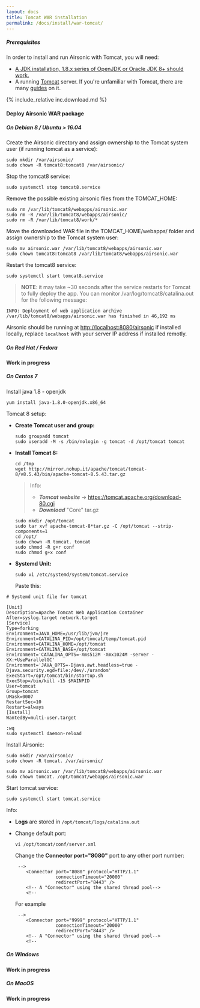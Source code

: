 ```yaml
---
layout: docs
title: Tomcat WAR installation
permalink: /docs/install/war-tomcat/
---
```

##### Prerequisites

In order to install and run Airsonic with Tomcat, you will need:
- [A JDK installation, 1.8.x series of OpenJDK or Oracle JDK 8+ should work.](/docs/install/prerequisites)
- A running [Tomcat](http://tomcat.apache.org/) server. If you're unfamiliar with Tomcat, there are many [guides](https://www.digitalocean.com/community/tags/java?q=How+to+install+tomcat8&type=tutorials) on it.

{% include_relative inc.download.md %}

#### Deploy Airsonic WAR package

##### On Debian 8 / Ubuntu > 16.04

Create the Airsonic directory and assign ownership to the Tomcat system user (if running tomcat as a service):

```
sudo mkdir /var/airsonic/
sudo chown -R tomcat8:tomcat8 /var/airsonic/
```

Stop the tomcat8 service:

```
sudo systemctl stop tomcat8.service
```

Remove the possible existing airsonic files from the TOMCAT_HOME:

```
sudo rm /var/lib/tomcat8/webapps/airsonic.war
sudo rm -R /var/lib/tomcat8/webapps/airsonic/
sudo rm -R /var/lib/tomcat8/work/*
```

Move the downloaded WAR file in the TOMCAT_HOME/webapps/ folder and assign ownership to the Tomcat system user:

```
sudo mv airsonic.war /var/lib/tomcat8/webapps/airsonic.war
sudo chown tomcat8:tomcat8 /var/lib/tomcat8/webapps/airsonic.war
```

Restart the tomcat8 service:

```
sudo systemctl start tomcat8.service
```

> **NOTE**: it may take ~30 seconds after the service restarts for Tomcat to fully deploy the app. You can monitor /var/log/tomcat8/catalina.out for the following message:
```
INFO: Deployment of web application archive /var/lib/tomcat8/webapps/airsonic.war has finished in 46,192 ms
```

Airsonic should be running at [http://localhost:8080/airsonic](http://localhost:8080/airsonic) if installed locally, replace `localhost` with your server IP address if installed remotly.

##### On Red Hat / Fedora

**Work in progress**

##### On Centos 7



Install java 1.8 - openjdk

```yum install java-1.8.0-openjdk.x86_64```



Tomcat 8 setup:

- **Create Tomcat user and group:**
  
    ```
    sudo groupadd tomcat
    sudo useradd -M -s /bin/nologin -g tomcat -d /opt/tomcat tomcat	
    ```
    
    
    
- **Install Tomcat 8:**
  
    ```
    cd /tmp
    wget http://mirror.nohup.it/apache/tomcat/tomcat-8/v8.5.43/bin/apache-tomcat-8.5.43.tar.gz
    ```
    
    > Info:
    >
    >  + ***Tomcat website*** -> https://tomcat.apache.org/download-80.cgi
    >  + ***Download***  "Core" tar.gz
    
    

    ```
    sudo mkdir /opt/tomcat
    sudo tar xvf apache-tomcat-8*tar.gz -C /opt/tomcat --strip-components=1
    cd /opt/
    sudo chown -R tomcat. tomcat
    sudo chmod -R g+r conf
    sudo chmod g+x conf
    ```
    
    
    
- **Systemd Unit:**
  

  
    ```sudo vi /etc/systemd/system/tomcat.service```
    
    
    
    Paste this:
```
# Systemd unit file for tomcat

[Unit]
Description=Apache Tomcat Web Application Container
After=syslog.target network.target
[Service]
Type=forking
Environment=JAVA_HOME=/usr/lib/jvm/jre
Environment=CATALINA_PID=/opt/tomcat/temp/tomcat.pid
Environment=CATALINA_HOME=/opt/tomcat
Environment=CATALINA_BASE=/opt/tomcat
Environment='CATALINA_OPTS=-Xms512M -Xmx1024M -server -XX:+UseParallelGC'
Environment='JAVA_OPTS=-Djava.awt.headless=true -Djava.security.egd=file:/dev/./urandom'
ExecStart=/opt/tomcat/bin/startup.sh
ExecStop=/bin/kill -15 $MAINPID
User=tomcat
Group=tomcat
UMask=0007
RestartSec=10
Restart=always
[Install]
WantedBy=multi-user.target
```





```
:wq
sudo systemctl daemon-reload
```


Install Airsonic:

```
sudo mkdir /var/airsonic/
sudo chown -R tomcat. /var/airsonic/
```

```
sudo mv airsonic.war /var/lib/tomcat8/webapps/airsonic.war
sudo chown tomcat. /opt/tomcat/webapps/airsonic.war
```



Start tomcat service:

```
sudo systemctl start tomcat.service
```



Info:

+ **Logs** are stored in ```/opt/tomcat/logs/catalina.out```

+ Change default port:

  

  ```
  vi /opt/tomcat/conf/server.xml
  ```

  Change the **Connector port="8080"** port to any other port number:

  ```
   -->
      <Connector port="8080" protocol="HTTP/1.1"
                 connectionTimeout="20000"
                 redirectPort="8443" />
      <!-- A "Connector" using the shared thread pool-->
      <!--
  
  ```

  For example

  ```
   -->
      <Connector port="9999" protocol="HTTP/1.1"
                 connectionTimeout="20000"
                 redirectPort="8443" />
      <!-- A "Connector" using the shared thread pool-->
      <!--
  
  ```

  

##### On Windows

**Work in progress**

##### On MacOS

**Work in progress**
